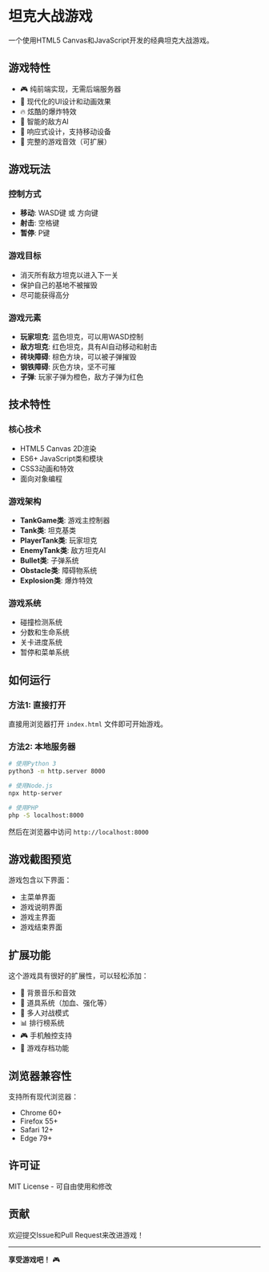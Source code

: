 # 坦克大战游戏

一个使用HTML5 Canvas和JavaScript开发的经典坦克大战游戏。

## 游戏特性

- 🎮 纯前端实现，无需后端服务器
- 🎨 现代化的UI设计和动画效果
- 🔥 炫酷的爆炸特效
- 🎯 智能的敌方AI
- 📱 响应式设计，支持移动设备
- 🎵 完整的游戏音效（可扩展）

## 游戏玩法

### 控制方式
- **移动**: WASD键 或 方向键
- **射击**: 空格键
- **暂停**: P键

### 游戏目标
- 消灭所有敌方坦克以进入下一关
- 保护自己的基地不被摧毁
- 尽可能获得高分

### 游戏元素
- **玩家坦克**: 蓝色坦克，可以用WASD控制
- **敌方坦克**: 红色坦克，具有AI自动移动和射击
- **砖块障碍**: 棕色方块，可以被子弹摧毁
- **钢铁障碍**: 灰色方块，坚不可摧
- **子弹**: 玩家子弹为橙色，敌方子弹为红色

## 技术特性

### 核心技术
- HTML5 Canvas 2D渲染
- ES6+ JavaScript类和模块
- CSS3动画和特效
- 面向对象编程

### 游戏架构
- **TankGame类**: 游戏主控制器
- **Tank类**: 坦克基类
- **PlayerTank类**: 玩家坦克
- **EnemyTank类**: 敌方坦克AI
- **Bullet类**: 子弹系统
- **Obstacle类**: 障碍物系统
- **Explosion类**: 爆炸特效

### 游戏系统
- 碰撞检测系统
- 分数和生命系统
- 关卡进度系统
- 暂停和菜单系统

## 如何运行

### 方法1: 直接打开
直接用浏览器打开 `index.html` 文件即可开始游戏。

### 方法2: 本地服务器
```bash
# 使用Python 3
python3 -m http.server 8000

# 使用Node.js
npx http-server

# 使用PHP
php -S localhost:8000
```

然后在浏览器中访问 `http://localhost:8000`

## 游戏截图预览

游戏包含以下界面：
- 主菜单界面
- 游戏说明界面
- 游戏主界面
- 游戏结束界面

## 扩展功能

这个游戏具有很好的扩展性，可以轻松添加：

- 🎵 背景音乐和音效
- 🎁 道具系统（加血、强化等）
- 👥 多人对战模式
- 📊 排行榜系统
- 🎮 手机触控支持
- 💾 游戏存档功能

## 浏览器兼容性

支持所有现代浏览器：
- Chrome 60+
- Firefox 55+
- Safari 12+
- Edge 79+

## 许可证

MIT License - 可自由使用和修改

## 贡献

欢迎提交Issue和Pull Request来改进游戏！

---

**享受游戏吧！** 🎮